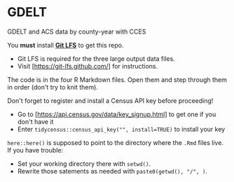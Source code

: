 # GDELT
GDELT and ACS data by county-year with CCES

You **must** install **[Git LFS](https://git-lfs.github.com/)** to get this repo.

  * Git LFS is required for the three large output data files.
  * Visit [https://git-lfs.github.com/] for instructions.

The code is in the four R Markdown files. Open them and step through them in order (don't try to knit them).

Don't forget to register and install a Census API key before proceeding!

  * Go to [https://api.census.gov/data/key_signup.html] to get one if you don't have it
  * Enter `tidycensus::census_api_key("`_<your key>_`", install=TRUE)` to install your key

`here::here()` is supposed to point to the directory where the `.Rmd` files live. If you have trouble:

  * Set your working directory there with `setwd()`.
  * Rewrite those satements as needed with `paste0(getwd(), "/", `_<the required path>_`)`.
